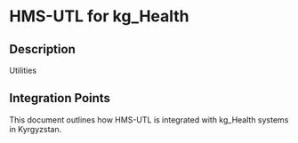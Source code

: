 # HMS-UTL for kg_Health

## Description

Utilities

## Integration Points

This document outlines how HMS-UTL is integrated with kg_Health systems in Kyrgyzstan.
